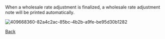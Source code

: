 When a wholesale rate adjustment is finalized, a wholesale rate adjustment note will be printed automatically.

![409668360-82a4c2ac-85bc-4b2b-a9fe-be95d30b1282](https://github.com/user-attachments/assets/a7673e8d-5237-4ac4-9557-7cb2c76bf253)


[Back](https://github.com/hmislk/hmis/wiki/Print-price-adjustment)